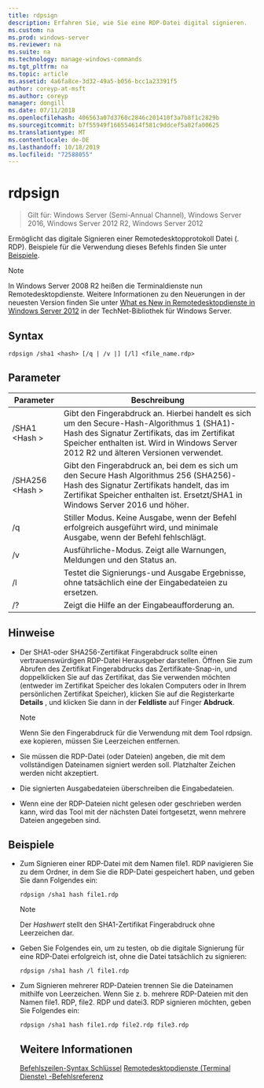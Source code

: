 ```yaml
---
title: rdpsign
description: Erfahren Sie, wie Sie eine RDP-Datei digital signieren.
ms.custom: na
ms.prod: windows-server
ms.reviewer: na
ms.suite: na
ms.technology: manage-windows-commands
ms.tgt_pltfrm: na
ms.topic: article
ms.assetid: 4a6fa8ce-3d32-49a5-b056-bcc1a23391f5
author: coreyp-at-msft
ms.author: coreyp
manager: dongill
ms.date: 07/11/2018
ms.openlocfilehash: 406563a07d3760c2846c201410f3a7b8f1c2829b
ms.sourcegitcommit: b7f55949f166554614f581c9ddcef5a82fa00625
ms.translationtype: MT
ms.contentlocale: de-DE
ms.lasthandoff: 10/18/2019
ms.locfileid: "72588055"
---
```

# <a name="rdpsign"></a>rdpsign

>Gilt für: Windows Server (Semi-Annual Channel), Windows Server 2016, Windows Server 2012 R2, Windows Server 2012

Ermöglicht das digitale Signieren einer Remotedesktopprotokoll Datei (. RDP).
Beispiele für die Verwendung dieses Befehls finden Sie unter [Beispiele](#BKMK_examples).

> [!NOTE]
> In Windows Server 2008 R2 heißen die Terminaldienste nun Remotedesktopdienste. Weitere Informationen zu den Neuerungen in der neuesten Version finden Sie unter [What es New in Remotedesktopdienste in Windows Server 2012](https://technet.microsoft.com/library/hh831527) in der TechNet-Bibliothek für Windows Server.

## <a name="syntax"></a>Syntax
```
rdpsign /sha1 <hash> [/q | /v |] [/l] <file_name.rdp>
```

## <a name="parameters"></a>Parameter

|Parameter|Beschreibung|
|-------|--------|
|/SHA1 \<Hash >|Gibt den Fingerabdruck an. Hierbei handelt es sich um den Secure-Hash-Algorithmus 1 (SHA1)-Hash des Signatur Zertifikats, das im Zertifikat Speicher enthalten ist. Wird in Windows Server 2012 R2 und älteren Versionen verwendet.|
|/SHA256 \<Hash >|Gibt den Fingerabdruck an, bei dem es sich um den Secure Hash Algorithmus 256 (SHA256)-Hash des Signatur Zertifikats handelt, das im Zertifikat Speicher enthalten ist. Ersetzt/SHA1 in Windows Server 2016 und höher.|
|/q|Stiller Modus. Keine Ausgabe, wenn der Befehl erfolgreich ausgeführt wird, und minimale Ausgabe, wenn der Befehl fehlschlägt.|
|/v|Ausführliche-Modus. Zeigt alle Warnungen, Meldungen und den Status an.|
|/l|Testet die Signierungs-und Ausgabe Ergebnisse, ohne tatsächlich eine der Eingabedateien zu ersetzen.|
|/?|Zeigt die Hilfe an der Eingabeaufforderung an.|

## <a name="remarks"></a>Hinweise
-   Der SHA1-oder SHA256-Zertifikat Fingerabdruck sollte einen vertrauenswürdigen RDP-Datei Herausgeber darstellen. Öffnen Sie zum Abrufen des Zertifikat Fingerabdrucks das Zertifikate-Snap-in, und doppelklicken Sie auf das Zertifikat, das Sie verwenden möchten (entweder im Zertifikat Speicher des lokalen Computers oder in Ihrem persönlichen Zertifikat Speicher), klicken Sie auf die Registerkarte **Details** , und klicken Sie dann in der **Feldliste** auf Finger **Abdruck**.

    > [!NOTE]
    > Wenn Sie den Fingerabdruck für die Verwendung mit dem Tool rdpsign. exe kopieren, müssen Sie Leerzeichen entfernen.

-   Sie müssen die RDP-Datei (oder Dateien) angeben, die mit dem vollständigen Dateinamen signiert werden soll. Platzhalter Zeichen werden nicht akzeptiert.
-   Die signierten Ausgabedateien überschreiben die Eingabedateien.
-   Wenn eine der RDP-Dateien nicht gelesen oder geschrieben werden kann, wird das Tool mit der nächsten Datei fortgesetzt, wenn mehrere Dateien angegeben sind.

## <a name="BKMK_examples"></a>Beispiele
- Zum Signieren einer RDP-Datei mit dem Namen file1. RDP navigieren Sie zu dem Ordner, in dem Sie die RDP-Datei gespeichert haben, und geben Sie dann Folgendes ein:
  ```
  rdpsign /sha1 hash file1.rdp
  ```
  > [!NOTE]
  > Der *Hashwert* stellt den SHA1-Zertifikat Fingerabdruck ohne Leerzeichen dar.
- Geben Sie Folgendes ein, um zu testen, ob die digitale Signierung für eine RDP-Datei erfolgreich ist, ohne die Datei tatsächlich zu signieren:
  ```
  rdpsign /sha1 hash /l file1.rdp
  ```
- Zum Signieren mehrerer RDP-Dateien trennen Sie die Dateinamen mithilfe von Leerzeichen. Wenn Sie z. b. mehrere RDP-Dateien mit den Namen file1. RDP, file2. RDP und datei3. RDP signieren möchten, geben Sie Folgendes ein:
  ```
  rdpsign /sha1 hash file1.rdp file2.rdp file3.rdp
  ```
  ## <a name="see-also"></a>Weitere Informationen
  [Befehlszeilen-Syntax Schlüssel](command-line-syntax-key.md)
  [Remotedesktopdienste &#40;Terminal Dienste&#41; -Befehlsreferenz](remote-desktop-services-terminal-services-command-reference.md)

